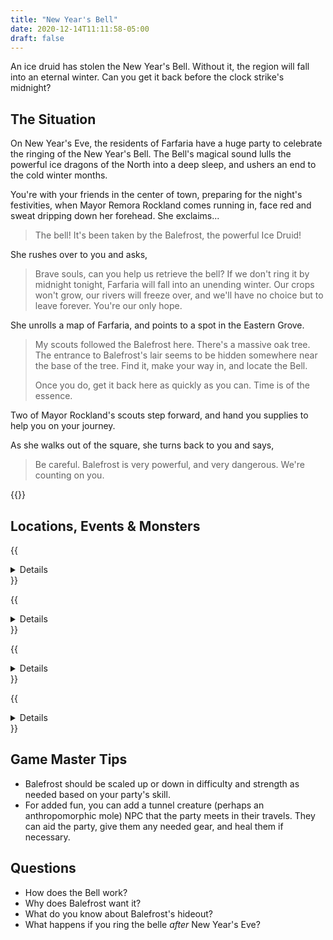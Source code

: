 ```yaml
---
title: "New Year's Bell"
date: 2020-12-14T11:11:58-05:00
draft: false
---
```


An ice druid has stolen the New Year's Bell. Without it, the region will fall into an eternal winter. Can you get it back before the clock strike's midnight?

<div data-toc="In This Adventure"></div>


## The Situation

On New Year's Eve, the residents of Farfaria have a huge party to celebrate the ringing of the New Year's Bell. The Bell's magical sound lulls the powerful ice dragons of the North into a deep sleep, and ushers an end to the cold winter months.

You're with your friends in the center of town, preparing for the night's festivities, when Mayor Remora Rockland comes running in, face red and sweat dripping down her forehead. She exclaims...

> The bell! It's been taken by the Balefrost, the powerful Ice Druid!

She rushes over to you and asks,

> Brave souls, can you help us retrieve the bell? If we don't ring it by midnight tonight, Farfaria will fall into an unending winter. Our crops won't grow, our rivers will freeze over, and we'll have no choice but to leave forever. You're our only hope.

She unrolls a map of Farfaria, and points to a spot in the Eastern Grove.

> My scouts followed the Balefrost here. There's a massive oak tree. The entrance to Balefrost's lair seems to be hidden somewhere near the base of the tree. Find it, make your way in, and locate the Bell.
>
> Once you do, get it back here as quickly as you can. Time is of the essence.

Two of Mayor Rockland's scouts step forward, and hand you supplies to help you on your journey.

As she walks out of the square, she turns back to you and says,

> Be careful. Balefrost is very powerful, and very dangerous. We're counting on you.

{{<maps href="">}}



## Locations, Events & Monsters

{{<details summary="The Path to Balefrost's Lair." blurb="The path through the Eastern Grove is cold, icy, dark, and&nbsp;dangerous.">}}
- _Events_
	+ Along the way, you get the distinct feeling you're being watched or followed. Maybe you hear crunching branches, or smell something, or just get the sense of being watched.
	+ A bridge of ice spans a raging river. It's slippery and weak in certain spots, and will collapse if too much weight is put on it. The water may or may not have piranha's in it.
	+ As you get closer to the Lair, a pack of wolves attack (one for every two players).
- _Monsters_
	+ {{<monster name="Piranha">}}
	+ {{<monster name="Wolf">}}
{{</details>}}

{{<details summary="The Entrance to Balefrost's Lair." blurb="Standing before you is an immense oak tree. Icy, snow-covered branches stretch into the sky. This must be Balefrost's Lair.">}}
- _Events_
	+ The entrance is hidden by illusory magic. A DR Medium inspection of the area will reveal it beneath an illusion of a pile of snow.
	+ Once opened, the entrance itself is a narrow tunnel that slows down. Jumping through it will slide them down below the root system of the tree.
	+ If the players take too long or make too much noise, a pile of snow starts moving, and reveals itself to be a snow-covered, slumbering bear.
- _Monsters_
	+ {{<monster name="Bear">}}
{{</details>}}

{{<details summary="Balefrost's Lair." blurb="A twisting maze of dirt tunnels built in the root system of the trees.">}}
- _Locations_
	+ There are no defined locations here. For every room the party enters, choose an event, monster, or bit of treasure for them to find.
	+ The last room the players find is Balefrost's study and bedroom. A bed built into the root system rests against one of the dirt walls. A small tree stump desk is pushed against another. A small shelf of books and herbs is tucked on the far side of the room. The New Year's Bell rests on it.
- _Events_
	+ The room begins to freeze, from the outer walls in. Players who fail a DR Medium Speed roll become frozen to the ground, and must succeed a DR Hard Strength roll to break free. The frozen ground is slippery. Players who fail a DR Medium Speed roll slip, fall, and get hurt.
	+ On a successful DR Medium Perception Check, players will notice a row of holes bored into some tangled roots along the wall. Closer, careful inspection reveals them to be an arrow trap. If the players don't notice them, one arrow per player is launched at the players as they walk by.
	+ As the tunnel slowly lowers deeper underground, players come to a 15-20' tall cliff in front them. It's face is comprised of rocks, dirt, and loose roots. DR Medium-Hard to get to the top.
	+ A wall of ice blocks the path forward. Do the players double back and find another way, or break through? DR Hard.
	+ The roof of the tunnel caves in on both sides of the players. A DR Hard Perception Check will give players a hint it's about to happen. On a successful DR Hard speed roll, the player jumps clear before it it seals them in. A DR Hard roll is required to escape.
	+ The section of tunnel dips down into a flooded passage of ice cold water. It's too dark to see where, or if, it pops back out. A successful DR Medium-Hard roll to get to the other side.
	+ A cloud of spores fills this section of tunnel. A successful DR Hard Speed roll jumps out of the room before its effects kick in. On failure, [choose a random effect from this table](/random-effects/).
	+ The players _were_ being followed... by wolves. They attack in the tunnels.
	+ One or more players get stuck in an unseen giant spider web. While trying to free themselves, a Giant Spider attacks. If it takes too long, a sac of spider hatchlings bursts open and also attacks.
	+ When players find the Bell and grab it, Balefrost emerges from the dirt wall and attacks. He should flee before being knocked out
- _Gear & Treasure_
	+ **Healing Potion**
	+ **Hide Armor.** Reduce damage from cold by half.
	+ **Torches.**
- _Monsters_
	+ {{<monster name="Wolf">}}
	+ {{<monster name="Spider (Giant)">}}
	+ {{<monster name="Spider">}}
	+ {{<monster name="Ice Monster">}}
	+ {{<monster-custom name="Balefrost the Ice Druid" damage="2D6" hp="15" dr="4" drd20="13" abilities="Shoots ice from his hands. Freezes player in place on successful hit. Can turn himself into a cloud of snow once per combat.">}}
{{</details>}}

{{<details summary="The Race Home." blurb="After retrieving the Bell, you glance at your watch and notice you have just 42 minutes to get back to the village.">}}
- _Events_
	+ As you race back to the village, a grove of treefolk attack and attempt to stop you (one for every three party members).
- _Monsters_
	+ {{<monster name="Treefolk">}}
{{</details>}}



## Game Master Tips

- Balefrost should be scaled up or down in difficulty and strength as needed based on your party's skill.
- For added fun, you can add a tunnel creature (perhaps an anthropomorphic mole) NPC that the party meets in their travels. They can aid the party, give them any needed gear, and heal them if necessary.



## Questions

- How does the Bell work?
- Why does Balefrost want it?
- What do you know about Balefrost's hideout?
- What happens if you ring the belle _after_ New Year's Eve?